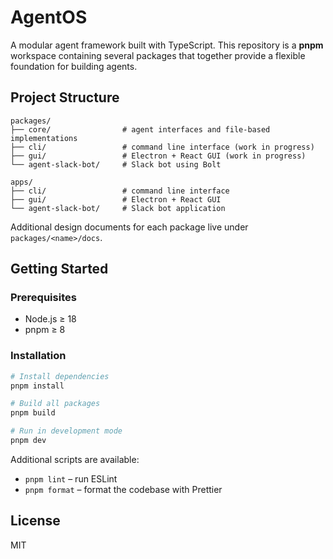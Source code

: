# AgentOS

A modular agent framework built with TypeScript. This repository is a **pnpm**
workspace containing several packages that together provide a flexible
foundation for building agents.

## Project Structure

```
packages/
├── core/                # agent interfaces and file‑based implementations
├── cli/                 # command line interface (work in progress)
├── gui/                 # Electron + React GUI (work in progress)
└── agent-slack-bot/     # Slack bot using Bolt

apps/
├── cli/                 # command line interface
├── gui/                 # Electron + React GUI
└── agent-slack-bot/     # Slack bot application
```

Additional design documents for each package live under `packages/<name>/docs`.

## Getting Started

### Prerequisites

- Node.js ≥ 18
- pnpm ≥ 8

### Installation

```bash
# Install dependencies
pnpm install

# Build all packages
pnpm build

# Run in development mode
pnpm dev
```

Additional scripts are available:

- `pnpm lint` – run ESLint
- `pnpm format` – format the codebase with Prettier

## License

MIT
